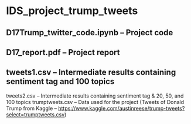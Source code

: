 # IDS_project_trump_tweets
## D17Trump_twitter_code.ipynb – Project code
## D17_report.pdf – Project report
## tweets1.csv – Intermediate results containing sentiment tag and 100 topics
tweets2.csv – Intermediate results containing sentiment tag & 20, 50, and 100 topics
trumptweets.csv – Data used for the project (Tweets of Donald Trump from Kaggle – https://www.kaggle.com/austinreese/trump-tweets?select=trumptweets.csv)
